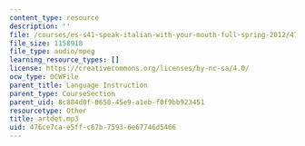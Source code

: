 ```yaml
---
content_type: resource
description: ''
file: /courses/es-s41-speak-italian-with-your-mouth-full-spring-2012/476ce7cae5ffc67b75936e67746d5466_artdet.mp3
file_size: 1158918
file_type: audio/mpeg
learning_resource_types: []
license: https://creativecommons.org/licenses/by-nc-sa/4.0/
ocw_type: OCWFile
parent_title: Language Instruction
parent_type: CourseSection
parent_uid: 8c884d0f-0658-45e9-a1eb-f0f9bb923451
resourcetype: Other
title: artdet.mp3
uid: 476ce7ca-e5ff-c67b-7593-6e67746d5466
---
```

